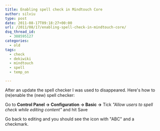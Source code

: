 ```yaml
---
title: Enabling spell check in Mindtouch Core
author: silviu
type: post
date: 2011-08-17T09:18:27+00:00
url: /2011/08/17/enabling-spell-check-in-mindtouch-core/
dsq_thread_id:
  - 388595127
categories:
  - old
tags:
  - check
  - dekiwiki
  - mindtouch
  - spell
  - temp_on

---
```

After an update the spell checker I was used to disappeared. Here's how to (re)enable the (new) spell checker:

Go to **Control Panel -> Configuration -> Basic ->** Tick _"Allow users to spell check while editing content"_ and hit Save

Go back to editing and you should see the icon with "ABC" and a checkmark.